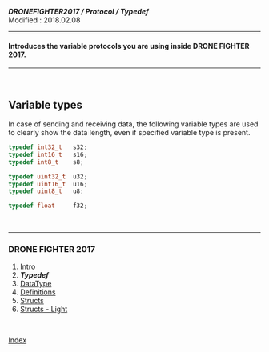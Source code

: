 ***DRONEFIGHTER2017 / Protocol / Typedef***<br>
Modified : 2018.02.08

---

#### Introduces the variable protocols you are using inside DRONE FIGHTER 2017.

---

<br>

**Variable types**
-----------------
In case of sending and receiving data, the following variable types are used to clearly show the data length, even if specified variable type is present.
```cpp
typedef int32_t   s32;
typedef int16_t   s16;
typedef int8_t    s8;

typedef uint32_t  u32;
typedef uint16_t  u16;
typedef uint8_t   u8;

typedef float     f32;
```




<br>

---

### DRONE FIGHTER 2017

1. [Intro](01_intro.md)
2. ***Typedef***
3. [DataType](03_datatype.md)
4. [Definitions](04_definitions.md)
5. [Structs](05_structs.md)
6. [Structs - Light](06_structs_light.md)

<br>

[Index](index.md)

